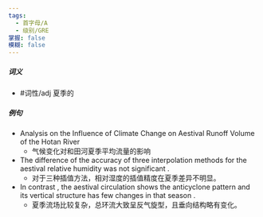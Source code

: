 ```yaml
---
tags:
  - 首字母/A
  - 级别/GRE
掌握: false
模糊: false
---
```

##### 词义
- #词性/adj  夏季的
##### 例句
- Analysis on the Influence of Climate Change on Aestival Runoff Volume of the Hotan River
	- 气候变化对和田河夏季平均流量的影响
- The difference of the accuracy of three interpolation methods for the aestival relative humidity was not significant .
	- 对于三种插值方法，相对湿度的插值精度在夏季差异不明显。
- In contrast , the aestival circulation shows the anticyclone pattern and its vertical structure has few changes in that season .
	- 夏季流场比较复杂，总环流大致呈反气旋型，且垂向结构略有变化。
